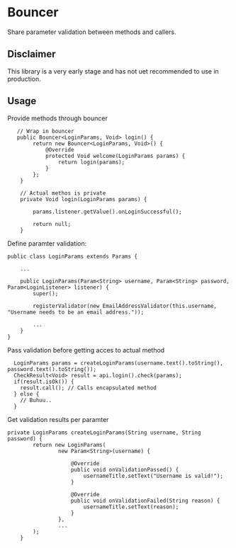 # Bouncer
Share parameter validation between methods and callers.

## Disclaimer
This library is a very early stage and has not uet recommended to use in production.

## Usage

Provide methods through bouncer
```
   // Wrap in bouncer
   public Bouncer<LoginParams, Void> login() {
        return new Bouncer<LoginParams, Void>() {
            @Override
            protected Void welcome(LoginParams params) {
                return login(params);
            }
        };
    }

    // Actual methos is private
    private Void login(LoginParams params) {
        
        params.listener.getValue().onLoginSuccessful();

        return null;
    }
```

Define paramter validation:

```
public class LoginParams extends Params {
    
    ...

    public LoginParams(Param<String> username, Param<String> password, Param<LoginListener> listener) {
        super();
        
        registerValidator(new EmailAddressValidator(this.username, "Username needs to be an email address."));
        
        ...
    }
}
```

Pass validation before getting acces to actual method
```
  LoginParams params = createLoginParams(username.text().toString(), password.text().toString());
  CheckResult<Void> result = api.login().check(params);
  if(result.isOk()) {
    result.call(); // Calls encapsulated method
  } else {
    // Buhuu..
  }
```

Get validation results per paramter
```
private LoginParams createLoginParams(String username, String password) {
        return new LoginParams(
                new Param<String>(username) {

                    @Override
                    public void onValidationPassed() {
                        usernameTitle.setText("Username is valid!");
                    }

                    @Override
                    public void onValidationFailed(String reason) {
                        usernameTitle.setText(reason);
                    }
                },
                ...
        );
    }
```
